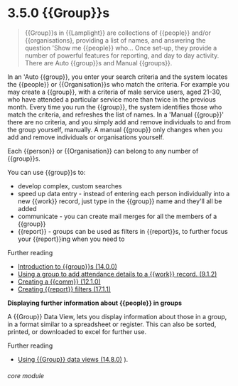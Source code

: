 # 3.5.0    {{Group}}s

> {{Group}}s in {{Lamplight}} are collections of {{people}} and/or {{organisations}, providing a list of names, and answering the question 'Show me {{people}} who... Once set-up, they provide a number of powerful features for reporting, and day to day activity.  There are Auto {{group}}s and Manual {{groups}}.

In an 'Auto {{group}}, you enter your search criteria and the system locates the {{people}} or {{Organisation}}s who match the criteria.  For example you may create a {{group}}, with a criteria of male service users, aged 21-30, who have attended a particular service more than twice in the previous month.  Every time you run the {{group}}, the system identifies those who match the criteria, and refreshes the list of names.  In a 'Manual {{group}}' there are no criteria, and you simply add and remove individuals to and from the group yourself, manually.  A manual {{group}} only changes when you add and remove individuals or organisations yourself. 

Each {{person}} or {{Organisation}} can belong to any number of {{group}}s.

You can use {{group}}s to:

  * develop complex, custom searches
  * speed up data entry - instead of entering each person individually into a new {{work}} record, just type in the {{group}} name and they'll all be added
  * communicate - you can create mail merges for all the members of a {{group}}
  * {{report}} - groups can be used as filters in {{report}}s, to further focus your {{report}}ing when you need to
  
  Further reading
   * [Introduction to {{group}}s (14.0.0)](/help/index/v/{{version}}/p/14.0.0)
   * [Using a group to add attendance details to a {{work}} record. (9.1.2)](/help/index/v/{{version}}/p/9.1.2)
   * [Creating a {{comm}} (12.1.0)](/help/index/v/{{version}}/p/12.1.0)
   * [Creating {{report}} filters (17.1.1)](/help/index/v/{{version}}/p/17.1.1)
 
 
  **Displaying further information about {{people}} in groups**
  
  A {{Group}} Data View, lets you display information about those in a group, in a format similar to a spreadsheet or register.  This can also be sorted, printed, or downloaded to excel for further use.
  
 Further reading
* [Using {{Group}} data views (14.8.0)](/help/index/v/{{version}}/p/14.8.0) ).

###### core module

